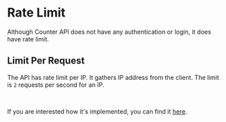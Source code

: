 # Rate Limit

Although Counter API does not have any authentication or login, it does have rate limit.

## Limit Per Request

The API has rate limit per IP. It gathers IP address from the client. The limit is `2` requests per second for an IP.

<br/>

If you are interested how it's implemented, you can find
it <a href="https://github.com/counterapi/counterapi/blob/master/pkg/middlewares/limiter.go#L46" target="_blank">
here</a>.
